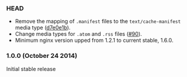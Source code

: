 ### HEAD

* Remove the mapping of `.manifest` files to the `text/cache-manifest` media type
  ([d7e0e1b](https://github.com/h5bp/server-configs-nginx/commit/d7e0e1b)).
* Change media types for `.atom` and `.rss` files
  ([#90](https://github.com/h5bp/server-configs-apache/issues/90)).
* Minimum nginx version upped from 1.2.1 to current stable, 1.6.0.

### 1.0.0 (October 24 2014)

Initial stable release
